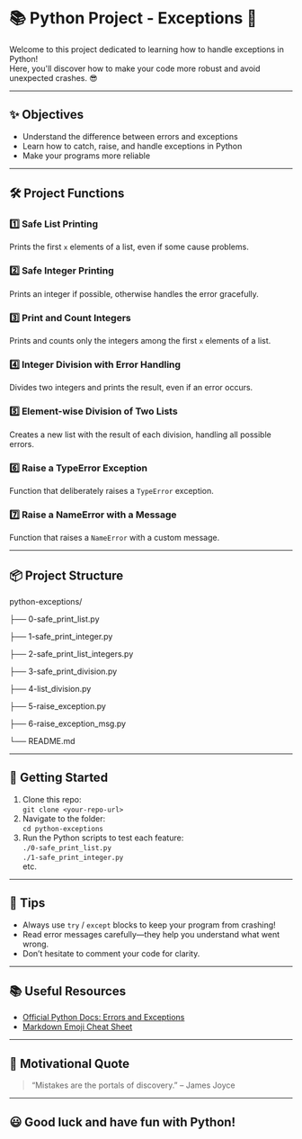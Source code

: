 # 📚 Python Project - Exceptions 🚨

Welcome to this project dedicated to learning how to handle exceptions in Python!  
Here, you'll discover how to make your code more robust and avoid unexpected crashes. 😎

---

## ✨ Objectives

- Understand the difference between errors and exceptions
- Learn how to catch, raise, and handle exceptions in Python
- Make your programs more reliable

---

## 🛠️ Project Functions

### 1️⃣ Safe List Printing
Prints the first `x` elements of a list, even if some cause problems.

### 2️⃣ Safe Integer Printing
Prints an integer if possible, otherwise handles the error gracefully.

### 3️⃣ Print and Count Integers
Prints and counts only the integers among the first `x` elements of a list.

### 4️⃣ Integer Division with Error Handling
Divides two integers and prints the result, even if an error occurs.

### 5️⃣ Element-wise Division of Two Lists
Creates a new list with the result of each division, handling all possible errors.

### 6️⃣ Raise a TypeError Exception
Function that deliberately raises a `TypeError` exception.

### 7️⃣ Raise a NameError with a Message
Function that raises a `NameError` with a custom message.

---

## 📦 Project Structure



python-exceptions/

├── 0-safe_print_list.py

├── 1-safe_print_integer.py

├── 2-safe_print_list_integers.py

├── 3-safe_print_division.py

├── 4-list_division.py

├── 5-raise_exception.py

├── 6-raise_exception_msg.py

└── README.md


---

## 🚀 Getting Started

1. Clone this repo:  
   `git clone <your-repo-url>`
2. Navigate to the folder:  
   `cd python-exceptions`
3. Run the Python scripts to test each feature:  
   `./0-safe_print_list.py`  
   `./1-safe_print_integer.py`  
   etc.

---

## 🧠 Tips

- Always use `try` / `except` blocks to keep your program from crashing!
- Read error messages carefully—they help you understand what went wrong.
- Don’t hesitate to comment your code for clarity.

---

## 📚 Useful Resources

- [Official Python Docs: Errors and Exceptions](https://docs.python.org/3/tutorial/errors.html)
- [Markdown Emoji Cheat Sheet](https://gist.github.com/rxaviers/7360908)

---

## 💬 Motivational Quote

> “Mistakes are the portals of discovery.” – James Joyce

---

## 😃 Good luck and have fun with Python!
